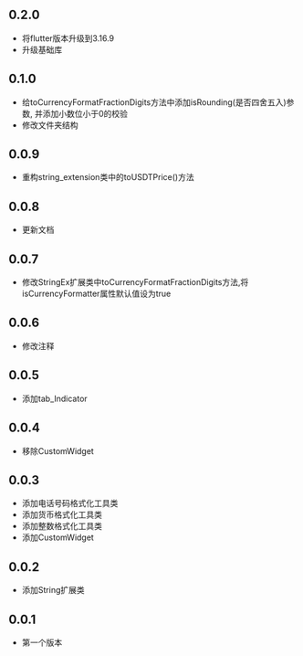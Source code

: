 ## 0.2.0

* 将flutter版本升级到3.16.9
* 升级基础库

## 0.1.0

* 给toCurrencyFormatFractionDigits方法中添加isRounding(是否四舍五入)参数, 并添加小数位小于0的校验
* 修改文件夹结构

## 0.0.9

* 重构string_extension类中的toUSDTPrice()方法

## 0.0.8

* 更新文档

## 0.0.7

* 修改StringEx扩展类中toCurrencyFormatFractionDigits方法,将isCurrencyFormatter属性默认值设为true

## 0.0.6

* 修改注释

## 0.0.5

* 添加tab_Indicator

## 0.0.4

* 移除CustomWidget

## 0.0.3

* 添加电话号码格式化工具类
* 添加货币格式化工具类
* 添加整数格式化工具类
* 添加CustomWidget

## 0.0.2

* 添加String扩展类

## 0.0.1

* 第一个版本



















